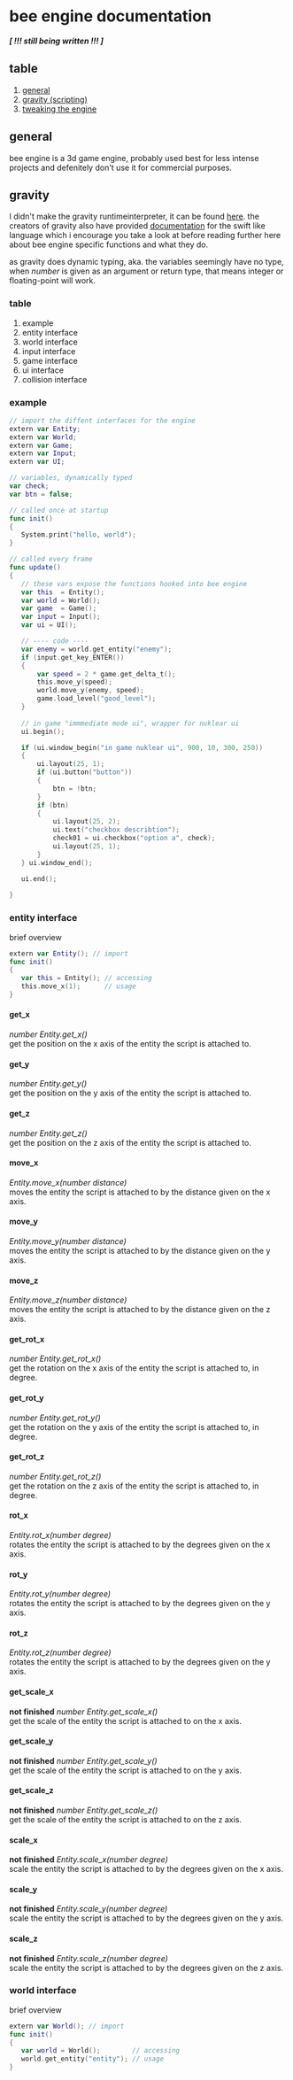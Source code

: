 # bee engine documentation <br>

_**[ !!! still being written !!! ]**_

## table
  1. [general](https://github.com/phil-stein/bee_engine/blob/main/docs.md#general-)
  2. [gravity (scripting)](https://github.com/phil-stein/bee_engine/blob/main/docs.md#gravity-)
  3. [tweaking the engine](https://github.com/phil-stein/bee_engine/blob/main/docs.md#tweaking_the_engine-)
 
 ## general <br>
 bee engine is a 3d game engine, probably used best for less intense projects and defenitely don't use it for commercial purposes. 
 
 
 ## gravity <br>
 I didn't make the gravity runtimeinterpreter, it can be found [here](https://github.com/marcobambini/gravity). the creators of gravity also have provided [documentation](https://marcobambini.github.io/gravity/#/README) for the swift like language which i encourage you take a look at before reading further here about bee engine specific functions and what they do.
 
 as gravity does dynamic typing, aka. the variables seemingly have no type, when *number* is given as an argument or return type, that means integer or floating-point will work.
 
 ### table
 1. example
 2. entity interface
 3. world interface
 4. input interface
 5. game interface
 6. ui interface
 7. collision interface
 
 ### example <br>
 ```swift
 // import the diffent interfaces for the engine
extern var Entity; 
extern var World;
extern var Game;
extern var Input;
extern var UI;

// variables, dynamically typed
var check;
var btn = false;

// called once at startup
func init()
{
	System.print("hello, world");
}

// called every frame
func update()
{
	// these vars expose the functions hooked into bee engine
	var this  = Entity();
	var world = World();
	var game  = Game();
	var input = Input();
	var ui = UI();

	// ---- code ----
	var enemy = world.get_entity("enemy");
	if (input.get_key_ENTER())
	{
		var speed = 2 * game.get_delta_t();
		this.move_y(speed);
		world.move_y(enemy, speed);
		game.load_level("good_level");
	}
	
	// in game "immmediate mode ui", wrapper for nuklear ui
	ui.begin();

	if (ui.window_begin("in game nuklear ui", 900, 10, 300, 250))
	{
		ui.layout(25, 1);
		if (ui.button("button"))
		{
			btn = !btn;
		}
		if (btn)
		{
			ui.layout(25, 2);
			ui.text("checkbox describtion");
			check01 = ui.checkbox("option a", check);
			ui.layout(25, 1);
		}
	} ui.window_end();

	ui.end();
  
}
 ```
 
 ### entity interface <br>
 brief overview
 ```swift
 extern var Entity(); // import
 func init()
 {
	var this = Entity(); // accessing
	this.move_x(1); 	 // usage
 }
 ```

#### get_x
*number Entity.get_x()* <br>
get the position on the x axis of the entity the script is attached to.
 
#### get_y
*number Entity.get_y()* <br>
get the position on the y axis of the entity the script is attached to.
 
#### get_z
*number Entity.get_z()* <br>
get the position on the z axis of the entity the script is attached to.
 
#### move_x
*Entity.move_x(number distance)* <br>
moves the entity the script is attached to by the distance given on the x axis.

#### move_y
*Entity.move_y(number distance)* <br>
moves the entity the script is attached to by the distance given on the y axis.

#### move_z
*Entity.move_z(number distance)* <br>
moves the entity the script is attached to by the distance given on the z axis.

#### get_rot_x
*number Entity.get_rot_x()* <br>
get the rotation on the x axis of the entity the script is attached to, in degree.

#### get_rot_y
*number Entity.get_rot_y()* <br>
get the rotation on the y axis of the entity the script is attached to, in degree.

#### get_rot_z
*number Entity.get_rot_z()* <br>
get the rotation on the z axis of the entity the script is attached to, in degree.

#### rot_x
*Entity.rot_x(number degree)* <br>
rotates the entity the script is attached to by the degrees given on the x axis.
 
#### rot_y
*Entity.rot_y(number degree)* <br>
rotates the entity the script is attached to by the degrees given on the y axis.
 
#### rot_z
*Entity.rot_z(number degree)* <br>
rotates the entity the script is attached to by the degrees given on the y axis.

#### get_scale_x
**not finished**
*number Entity.get_scale_x()* <br>
get the scale of the entity the script is attached to on the x axis.

#### get_scale_y
**not finished**
*number Entity.get_scale_y()* <br>
get the scale of the entity the script is attached to on the y axis.

#### get_scale_z
**not finished**
*number Entity.get_scale_z()* <br>
get the scale of the entity the script is attached to on the z axis.

#### scale_x
**not finished**
*Entity.scale_x(number degree)* <br>
scale the entity the script is attached to by the degrees given on the x axis.

#### scale_y
**not finished**
*Entity.scale_y(number degree)* <br>
scale the entity the script is attached to by the degrees given on the y axis.

#### scale_z
**not finished**
*Entity.scale_z(number degree)* <br>
scale the entity the script is attached to by the degrees given on the z axis.

 
 
 ### world interface <br>
 brief overview
 ```swift
 extern var World(); // import
 func init()
 {
	var world = World(); 		// accessing
	world.get_entity("entity");	// usage
 }
 ```
 
 
 
 
 
 
 
